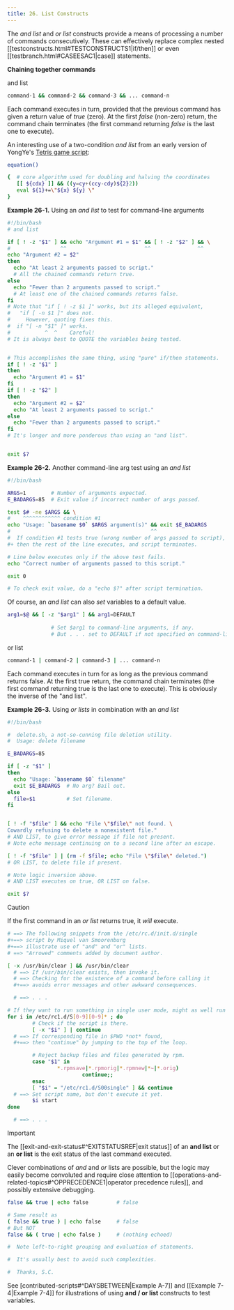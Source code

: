 ```yaml
---
title: 26. List Constructs
---
```



The _and list_ and _or list_ constructs provide a means of processing a number of commands consecutively. These can effectively replace complex nested [[testconstructs.html#TESTCONSTRUCTS1|if/then]] or even [[testbranch.html#CASEESAC1|case]] statements.

**Chaining together commands**

and list

```bash
command-1 && command-2 && command-3 && ... command-n
```

Each command executes in turn, provided that the previous command has given a return value of _true_ (zero). At the first _false_ (non-zero) return, the command chain terminates (the first command returning _false_ is the last one to execute).

An interesting use of a two-condition _and list_ from an early version of YongYe's [Tetris game script](http://bash.deta.in/Tetris_Game.sh):

```bash
equation()

{  # core algorithm used for doubling and halving the coordinates
   [[ ${cdx} ]] && ((y=cy+(ccy-cdy)${2}2))
   eval ${1}+=\"${x} ${y} \"
}
```

**Example 26-1.** Using an *and list* to test for command-line arguments

```bash
#!/bin/bash
# and list

if [ ! -z "$1" ] && echo "Argument #1 = $1" && [ ! -z "$2" ] && \
#                ^^                         ^^               ^^
echo "Argument #2 = $2"
then
  echo "At least 2 arguments passed to script."
  # All the chained commands return true.
else
  echo "Fewer than 2 arguments passed to script."
  # At least one of the chained commands returns false.
fi  
# Note that "if [ ! -z $1 ]" works, but its alleged equivalent,
#   "if [ -n $1 ]" does not.
#     However, quoting fixes this.
#  if "[ -n "$1" ]" works.
#           ^  ^    Careful!
# It is always best to QUOTE the variables being tested.


# This accomplishes the same thing, using "pure" if/then statements.
if [ ! -z "$1" ]
then
  echo "Argument #1 = $1"
fi
if [ ! -z "$2" ]
then
  echo "Argument #2 = $2"
  echo "At least 2 arguments passed to script."
else
  echo "Fewer than 2 arguments passed to script."
fi
# It's longer and more ponderous than using an "and list".


exit $?
```

**Example 26-2.** Another command-line arg test using an *and list*

```bash
#!/bin/bash

ARGS=1        # Number of arguments expected.
E_BADARGS=85  # Exit value if incorrect number of args passed.

test $# -ne $ARGS && \
#    ^^^^^^^^^^^^ condition #1
echo "Usage: `basename $0` $ARGS argument(s)" && exit $E_BADARGS
#                                             ^^
#  If condition #1 tests true (wrong number of args passed to script),
#+ then the rest of the line executes, and script terminates.

# Line below executes only if the above test fails.
echo "Correct number of arguments passed to this script."

exit 0

# To check exit value, do a "echo $?" after script termination.
```

Of course, an _and list_ can also _set_ variables to a default value.

```bash
arg1=$@ && [ -z "$arg1" ] && arg1=DEFAULT
        
              # Set $arg1 to command-line arguments, if any.
              # But . . . set to DEFAULT if not specified on command-line.
```

or list

```bash
command-1 | command-2 | command-3 | ... command-n
```

Each command executes in turn for as long as the previous command returns false. At the first true return, the command chain terminates (the first command returning true is the last one to execute). This is obviously the inverse of the "and list".

**Example 26-3.** Using _or lists_ in combination with an *and list*

```bash
#!/bin/bash

#  delete.sh, a not-so-cunning file deletion utility.
#  Usage: delete filename

E_BADARGS=85

if [ -z "$1" ]
then
  echo "Usage: `basename $0` filename"
  exit $E_BADARGS  # No arg? Bail out.
else  
  file=$1          # Set filename.
fi  


[ ! -f "$file" ] && echo "File \"$file\" not found. \
Cowardly refusing to delete a nonexistent file."
# AND LIST, to give error message if file not present.
# Note echo message continuing on to a second line after an escape.

[ ! -f "$file" ] | (rm -f $file; echo "File \"$file\" deleted.")
# OR LIST, to delete file if present.

# Note logic inversion above.
# AND LIST executes on true, OR LIST on false.

exit $?
```

> [!caution]
> If the first command in an _or list_ returns true, it _will_ execute.

```bash
# ==> The following snippets from the /etc/rc.d/init.d/single
#+==> script by Miquel van Smoorenburg
#+==> illustrate use of "and" and "or" lists.
# ==> "Arrowed" comments added by document author.

[ -x /usr/bin/clear ] && /usr/bin/clear
  # ==> If /usr/bin/clear exists, then invoke it.
  # ==> Checking for the existence of a command before calling it
  #+==> avoids error messages and other awkward consequences.

  # ==> . . .

# If they want to run something in single user mode, might as well run it...
for i in /etc/rc1.d/S[0-9][0-9]* ; do
        # Check if the script is there.
        [ -x "$i" ] | continue
  # ==> If corresponding file in $PWD *not* found,
  #+==> then "continue" by jumping to the top of the loop.

        # Reject backup files and files generated by rpm.
        case "$1" in
                *.rpmsave|*.rpmorig|*.rpmnew|*~|*.orig)
                        continue;;
        esac
        [ "$i" = "/etc/rc1.d/S00single" ] && continue
  # ==> Set script name, but don't execute it yet.
        $i start
done

  # ==> . . .
```

> [!important]
> The [[exit-and-exit-status#^EXITSTATUSREF|exit status]] of an **and list** or an **or list** is the exit status of the last command executed.

Clever combinations of _and_ and _or_ lists are possible, but the logic may easily become convoluted and require close attention to [[operations-and-related-topics#^OPPRECEDENCE1|operator precedence rules]], and possibly extensive debugging.

```bash
false && true | echo false         # false

# Same result as
( false && true ) | echo false     # false
# But NOT
false && ( true | echo false )     # (nothing echoed)

#  Note left-to-right grouping and evaluation of statements.

#  It's usually best to avoid such complexities.

#  Thanks, S.C.
```

See [contributed-scripts#^DAYSBETWEEN|Example A-7]] and [[Example 7-4|Example 7-4]] for illustrations of using **and / or list** constructs to test variables.
